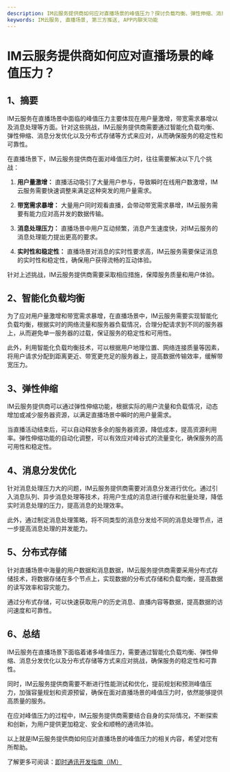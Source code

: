 ```yaml
---
description: IM云服务提供商如何应对直播场景的峰值压力？探讨负载均衡、弹性伸缩、消息分发等解决方案。
keywords: IM云服务, 直播场景, 第三方推送, APP内聊天功能
---
```

# IM云服务提供商如何应对直播场景的峰值压力？

## 1、摘要

IM云服务在直播场景中面临的峰值压力主要体现在用户量激增，带宽需求暴增以及消息处理等方面。针对这些挑战，IM云服务提供商需要通过智能化负载均衡、弹性伸缩、消息分发优化以及分布式存储等方式来应对，从而确保服务的稳定性和可靠性。

在直播场景下，IM云服务提供商在面对峰值压力时，往往需要解决以下几个挑战：

1. **用户量激增：** 直播活动吸引了大量用户参与，导致瞬时在线用户数激增，IM云服务需要快速调整来满足这种突发的用户量需求。

2. **带宽需求暴增：** 大量用户同时观看直播，会带动带宽需求暴增，IM云服务需要有能力应对高并发的数据传输。

3. **消息处理压力：** 直播场景中用户互动频繁，消息产生速度快，对IM云服务的消息处理能力提出更高的要求。

4. **实时性和稳定性：** 直播场景对消息的实时性要求高，IM云服务需要保证消息的实时性和稳定性，确保用户获得流畅的互动体验。

针对上述挑战，IM云服务提供商需要采取相应措施，保障服务质量和用户体验。

## 2、智能化负载均衡

为了应对用户量激增和带宽需求暴增，在直播场景中，IM云服务需要实现智能化负载均衡，根据实时的网络流量和服务器负载情况，合理分配请求到不同的服务器上，从而避免单一服务器的过载，保证服务的稳定性和可用性。

此外，利用智能化负载均衡技术，可以根据用户地理位置、网络连接质量等因素，将用户请求分配到距离更近、带宽更充足的服务器上，提高数据传输效率，缓解带宽压力。

## 3、弹性伸缩

IM云服务提供商可以通过弹性伸缩功能，根据实际的用户流量和负载情况，动态增加或减少服务器资源，以满足直播场景中瞬时的用户量需求。

当直播活动结束后，可以自动释放多余的服务器资源，降低成本，提高资源利用率。弹性伸缩功能的自动化调整，可以有效应对峰谷式的流量变化，确保服务的高可用性和稳定性。

## 4、消息分发优化

针对消息处理压力大的问题，IM云服务提供商需要对消息分发进行优化。通过引入消息队列、异步消息处理等技术，将用户生成的消息进行缓存和批量处理，降低实时消息处理的压力，提高消息的处理效率。

此外，通过制定消息处理策略，将不同类型的消息分发给不同的消息处理节点，进一步提高消息处理的并发能力。

## 5、分布式存储

针对直播场景中海量的用户数据和消息数据，IM云服务提供商需要采用分布式存储技术，将数据存储在多个节点上，实现数据的分布式存储和负载均衡，提高数据的读写效率和容灾能力。

通过分布式存储，可以快速获取用户的历史消息、直播内容等数据，提高数据的访问速度和可靠性。

## 6、总结

IM云服务在直播场景下面临着诸多峰值压力，需要通过智能化负载均衡、弹性伸缩、消息分发优化以及分布式存储等方式来应对挑战，确保服务的稳定性和可靠性。

同时，IM云服务提供商需要不断进行性能测试和优化，提前规划和预测峰值压力，加强容量规划和资源预留，确保在面对直播场景的峰值压力时，依然能够提供高质量的服务。

在应对峰值压力的过程中，IM云服务提供商需要结合自身的实际情况，不断探索和创新，为用户提供更加稳定、安全和顺畅的通讯体验。

以上就是IM云服务提供商如何应对直播场景的峰值压力的相关内容，希望对您有所帮助。

了解更多可阅读：[即时通讯开发指南（IM）](https://www.lanyingim.com)